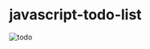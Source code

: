 # javascript-todo-list


![todo](https://github.com/ferdisefaduzgun/javascript-todo-list/assets/76045185/9b2b0dc9-4ea0-4158-a191-88b6fb11757b)
